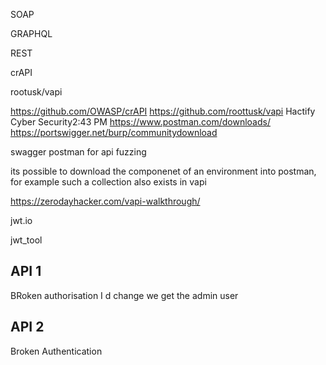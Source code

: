 SOAP

GRAPHQL

REST

crAPI

rootusk/vapi

https://github.com/OWASP/crAPI
https://github.com/roottusk/vapi
Hactify Cyber Security2:43 PM
https://www.postman.com/downloads/
https://portswigger.net/burp/communitydownload

swagger 
postman for api fuzzing

its possible to download the componenet of an environment into postman, for example such a collection also exists in vapi

https://zerodayhacker.com/vapi-walkthrough/

jwt.io

jwt_tool

## API 1
BRoken authorisation
I d change we get the admin user

## API 2
Broken Authentication




